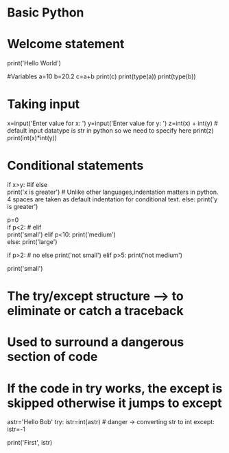 # Basic Python

# Welcome statement
print('Hello World')

#Variables
a=10
b=20.2
c=a+b
print(c)
print(type(a))
print(type(b))

# Taking input 
x=input('Enter value for x: ')
y=input('Enter value for y: ')
z=int(x) + int(y)                   # default input datatype is str in python so we need to specify here
print(z)
print(int(x)*int(y))

# Conditional statements
if x>y:                             #if else  
    print('x is greater')           # Unlike other languages,indentation matters in python. 4 spaces are taken as default indentation for conditional text.
else:
    print('y is greater')


p=0                                 
if p<2:                             # elif    
    print('small')
elif p<10:
    print('medium')  
else:
    print('large')       


if p>2:                              # no else
    print('not small')
elif p>5:
    print('not medium')

print('small')    

# The try/except structure --> to eliminate or catch a traceback
 # Used to surround a dangerous section of code
 # If the code in try works, the except is skipped otherwise it jumps to except

astr='Hello Bob'
try:
    istr=int(astr)                 # danger -> converting str to int
except:
    istr=-1
     
print('First', istr)   




